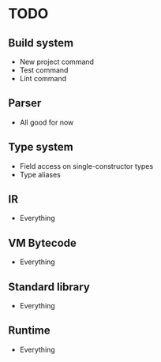 # TODO
## Build system
* New project command
* Test command
* Lint command

## Parser
* All good for now

## Type system
* Field access on single-constructor types
* Type aliases

## IR
* Everything

## VM Bytecode
* Everything

## Standard library
* Everything

## Runtime
* Everything
